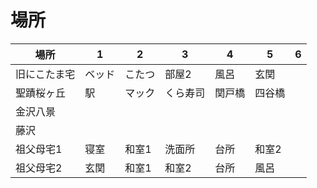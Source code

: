 # 場所

|場所|1|2|3|4|5|6|
|---|---|---|---|---|---|---|
|旧にこたま宅|ベッド|こたつ|部屋2|風呂|玄関||
|聖蹟桜ヶ丘|駅|マック|くら寿司|関戸橋|四谷橋||
|金沢八景|
|藤沢|
|祖父母宅1|寝室|和室1|洗面所|台所|和室2||
|祖父母宅2|玄関|和室1|和室2|台所|風呂||

